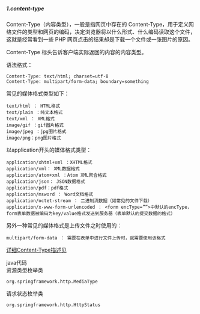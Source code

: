##### 1.content-type
Content-Type（内容类型），一般是指网页中存在的 Content-Type，用于定义网络文件的类型和网页的编码，决定浏览器将以什么形式、什么编码读取这个文件，这就是经常看到一些 PHP 网页点击的结果却是下载一个文件或一张图片的原因。

Content-Type 标头告诉客户端实际返回的内容的内容类型。

语法格式：
```text
Content-Type: text/html; charset=utf-8
Content-Type: multipart/form-data; boundary=something
```

常见的媒体格式类型如下：
```
text/html ： HTML格式
text/plain ：纯文本格式
text/xml ： XML格式
image/gif ：gif图片格式
image/jpeg ：jpg图片格式
image/png：png图片格式
```


以application开头的媒体格式类型：
```
application/xhtml+xml ：XHTML格式
application/xml： XML数据格式
application/atom+xml ：Atom XML聚合格式
application/json： JSON数据格式
application/pdf：pdf格式
application/msword ： Word文档格式
application/octet-stream ： 二进制流数据（如常见的文件下载）
application/x-www-form-urlencoded ： <form encType=””>中默认的encType，form表单数据被编码为key/value格式发送到服务器（表单默认的提交数据的格式）
```

另外一种常见的媒体格式是上传文件之时使用的：
```
multipart/form-data ： 需要在表单中进行文件上传时，就需要使用该格式
```

[详细Content-Type描述见](https://www.runoob.com/http/http-content-type.html)

java代码   
资源类型枚举类
```
org.springframework.http.MediaType
```

请求状态枚举类
```
org.springframework.http.HttpStatus
```